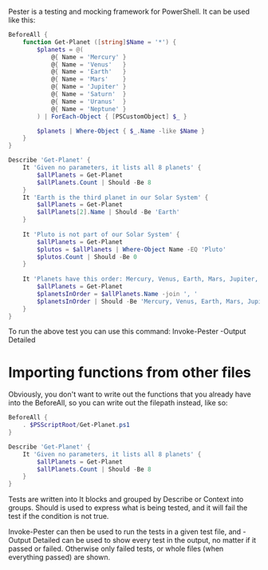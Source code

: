 Pester is a testing and mocking framework for PowerShell. It can be used like this:

```PowerShell
BeforeAll {
    function Get-Planet ([string]$Name = '*') {
        $planets = @(
            @{ Name = 'Mercury' }
            @{ Name = 'Venus'   }
            @{ Name = 'Earth'   }
            @{ Name = 'Mars'    }
            @{ Name = 'Jupiter' }
            @{ Name = 'Saturn'  }
            @{ Name = 'Uranus'  }
            @{ Name = 'Neptune' }
        ) | ForEach-Object { [PSCustomObject] $_ }

        $planets | Where-Object { $_.Name -like $Name }
    }
}

Describe 'Get-Planet' {
    It 'Given no parameters, it lists all 8 planets' {
        $allPlanets = Get-Planet
        $allPlanets.Count | Should -Be 8
    }
    It 'Earth is the third planet in our Solar System' {
        $allPlanets = Get-Planet
        $allPlanets[2].Name | Should -Be 'Earth'
    }
    
    It 'Pluto is not part of our Solar System' {
        $allPlanets = Get-Planet
        $plutos = $allPlanets | Where-Object Name -EQ 'Pluto'
        $plutos.Count | Should -Be 0
    }
    
    It 'Planets have this order: Mercury, Venus, Earth, Mars, Jupiter, Saturn, Uranus, Neptune' {
        $allPlanets = Get-Planet
        $planetsInOrder = $allPlanets.Name -join ', '
        $planetsInOrder | Should -Be 'Mercury, Venus, Earth, Mars, Jupiter, Saturn, Uranus, Neptune'
    }
}
```
To run the above test you can use this command:
Invoke-Pester -Output Detailed <filepath>

# Importing functions from other files

Obviously, you don't want to write out the functions that you already have into the BeforeAll, so you can write out the filepath instead, like so:

```PowerShell
BeforeAll {
    . $PSScriptRoot/Get-Planet.ps1
}

Describe 'Get-Planet' {
    It 'Given no parameters, it lists all 8 planets' {
        $allPlanets = Get-Planet
        $allPlanets.Count | Should -Be 8
    }
}
```

Tests are written into It blocks and grouped by Describe or Context into groups. Should is used to express what is being tested, and it will fail the test if the condition is not true.

Invoke-Pester can then be used to run the tests in a given test file, and -Output Detailed can be used to show every test in the output, no matter if it passed or failed. Otherwise only failed tests, or whole files (when everything passed) are shown.